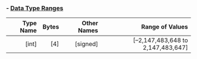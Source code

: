 
### - [Data Type Ranges](https://msdn.microsoft.com/en-us/library/s3f49ktz.aspx)

Type Name | Bytes | Other Names | 	Range of Values
--:|--:|--:|--:
[int]|[4]|[signed]|[–2,147,483,648 to 2,147,483,647]
